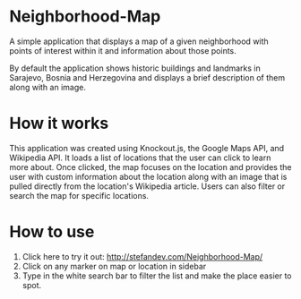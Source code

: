 # Neighborhood-Map
A simple application that displays a map of a given neighborhood with points of interest within it and information about those points. 

By default the application shows historic buildings and landmarks in Sarajevo, Bosnia and Herzegovina and displays a brief description of them along with an image. 

# How it works
This application was created using Knockout.js, the Google Maps API, and Wikipedia API. It loads a list of locations that the user can click to learn more about. Once clicked, the map focuses on the location and provides the user with custom information about the location along with an image that is pulled directly from the location's Wikipedia article. Users can also filter or search the map for specific locations.

# How to use
1. Click here to try it out: http://stefandev.com/Neighborhood-Map/
2. Click on any marker on map or location in sidebar
3. Type in the white search bar to filter the list and make the place easier to spot.
